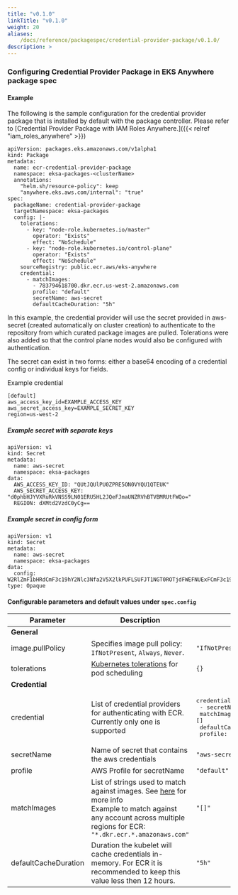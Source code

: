 ```yaml
---
title: "v0.1.0"
linkTitle: "v0.1.0"
weight: 20
aliases:
    /docs/reference/packagespec/credential-provider-package/v0.1.0/
description: >
---
```


### Configuring Credential Provider Package in EKS Anywhere package spec

#### Example

The following is the sample configuration for the credential provider package that is installed by default with the package controller.
Please refer to [Credential Provider Package with IAM Roles Anywhere.]({{< relref "iam_roles_anywhere" >}})

```
apiVersion: packages.eks.amazonaws.com/v1alpha1
kind: Package
metadata:
  name: ecr-credential-provider-package
  namespace: eksa-packages-<clusterName>
  annotations:
    "helm.sh/resource-policy": keep
    "anywhere.eks.aws.com/internal": "true"
spec:
  packageName: credential-provider-package
  targetNamespace: eksa-packages
  config: |-
    tolerations:
      - key: "node-role.kubernetes.io/master"
        operator: "Exists"
        effect: "NoSchedule"
      - key: "node-role.kubernetes.io/control-plane"
        operator: "Exists"
        effect: "NoSchedule"
    sourceRegistry: public.ecr.aws/eks-anywhere
    credential:
      - matchImages:
        - 783794618700.dkr.ecr.us-west-2.amazonaws.com
        profile: "default"
        secretName: aws-secret
        defaultCacheDuration: "5h"
```

In this example, the credential provider will use the secret provided in aws-secret (created automatically on cluster creation) to authenticate to the repository from which curated package images are pulled. Tolerations were also added so that the control plane nodes would also be configured with authentication.

The secret can exist in two forms: either a base64 encoding of a credential config or individual keys for fields.

Example credential
```
[default]
aws_access_key_id=EXAMPLE_ACCESS_KEY
aws_secret_access_key=EXAMPLE_SECRET_KEY
region=us-west-2
```

##### Example secret with separate keys
```
apiVersion: v1
kind: Secret
metadata:
  name: aws-secret
  namespace: eksa-packages
data:
  AWS_ACCESS_KEY_ID: "QUtJQUlPU0ZPRE5ON0VYQU1QTEUK"
  AWS_SECRET_ACCESS_KEY: "d0phbHJYVXRuRkVNSS9LN01ERU5HL2JQeFJmaUNZRVhBTVBMRUtFWQo="
  REGION: dXMtd2VzdC0yCg==
```

##### Example secret in config form
```
apiVersion: v1
kind: Secret
metadata:
  name: aws-secret
  namespace: eksa-packages
data:
  config: W2RlZmF1bHRdCmF3c19hY2Nlc3Nfa2V5X2lkPUFLSUFJT1NGT0ROTjdFWEFNUExFCmF3c19zZWNyZXRfYWNjZXNzX2tleT13SmFsclhVdG5GRU1JL0s3TURFTkcvYlB4UmZpQ1lFWEFNUExFS0VZCnJlZ2lvbj11cy13ZXN0LTI=
type: Opaque
```

#### Configurable parameters and default values under `spec.config`

| Parameter            | Description                                                                                                                                                                                                                                                                                                | Default                                                                                                  |
|----------------------|------------------------------------------------------------------------------------------------------------------------------------------------------------------------------------------------------------------------------------------------------------------------------------------------------------|----------------------------------------------------------------------------------------------------------|
| **General**          |                                                                                                                                                                                                                                                                                                            |                                                                                                          |
| image.pullPolicy     | Specifies image pull policy: `IfNotPresent`, `Always`, `Never`.                                                                                                                                                                                                                                            | `"IfNotPresent"`                                                                                         |
| tolerations          | [Kubernetes tolerations](https://kubernetes.io/docs/concepts/scheduling-eviction/taint-and-toleration/) for pod scheduling                                                                                                                                                                                 | `{}` |
| **Credential**       |                                                                                                                                                                                                                                                                                                            |                                                                                                          |
| credential           | List of credential providers for authenticating with ECR. Currently only one is supported                                                                                                                                                                                                                  | <pre>credential: <br/>  - secretName: "aws-secret"<br/>    matchImages: []<br/>    defaultCacheDuration: "1h"<br/>    profile: "default</pre> |
| secretName           | Name of secret that contains the aws credentials                                                                                                                                                                                                                                                           | `"aws-secret"` |
| profile              | AWS Profile for secretName                                                                                                                                                                                                                                                                                 | `"default"` |
| matchImages          | List of strings used to match against images. See [here](https://kubernetes.io/docs/tasks/administer-cluster/kubelet-credential-provider/#configure-image-matching) for more info <br/>Example to match against any account across multiple regions for ECR:<br/></pre>`"*.dkr.ecr.*.amazonaws.com"`</pre> | `"[]"` |
| defaultCacheDuration | Duration the kubelet will cache credentials in-memory. For ECR it is recommended to keep this value less then 12 hours.                                                                                                                                                                           | `"5h"` |

   
